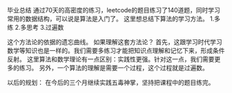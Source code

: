 毕业总结
通过70天的高密度的练习，leetcode的题目练习了140道题，同时学习常用的数据结构，可以说是算法是入门了。
这里想总结下算法的学习方法。
1.多练
2.多思考
3.过遍数

这个方法论的依据的遗忘曲线。
如果理解这套方法论？
首先，这跟学习时代学习数学等知识也是一样的。我们需要多练习才能把知识点理解和记忆下来，形成条件反射。
这里算法和数学理论有一点区别：实践性更强。针对这一点，我们需要更多的练习。
另外，一个算法的理解是需要一个过程，这个过程就是过遍数。

以后的规划：
在今后的三个月继续实践五毒神掌，坚持把课程中的题目练完。